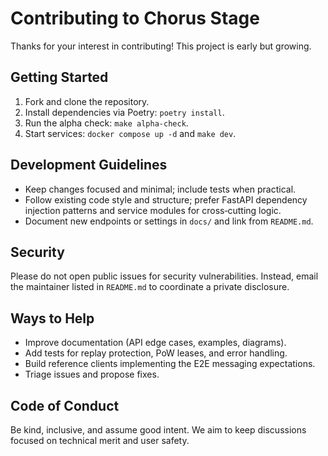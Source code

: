 # Contributing to Chorus Stage

Thanks for your interest in contributing! This project is early but growing.

## Getting Started

1. Fork and clone the repository.
2. Install dependencies via Poetry: `poetry install`.
3. Run the alpha check: `make alpha-check`.
4. Start services: `docker compose up -d` and `make dev`.

## Development Guidelines

- Keep changes focused and minimal; include tests when practical.
- Follow existing code style and structure; prefer FastAPI dependency injection
  patterns and service modules for cross‑cutting logic.
- Document new endpoints or settings in `docs/` and link from `README.md`.

## Security

Please do not open public issues for security vulnerabilities. Instead, email
the maintainer listed in `README.md` to coordinate a private disclosure.

## Ways to Help

- Improve documentation (API edge cases, examples, diagrams).
- Add tests for replay protection, PoW leases, and error handling.
- Build reference clients implementing the E2E messaging expectations.
- Triage issues and propose fixes.

## Code of Conduct

Be kind, inclusive, and assume good intent. We aim to keep discussions focused
on technical merit and user safety.


